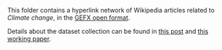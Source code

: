 This folder contains a hyperlink network of Wikipedia articles related to *Climate change*, in the [GEFX open format](http://gexf.net/format/).

Details about the dataset collection can be found in [this post](http://www.emapsproject.com/blog/archives/1180) and [this working paper](http://geoengineering-governance-research.org/perch/resources/workingpaper5markusson-et-algeinccwikipediadataset.pdf).

